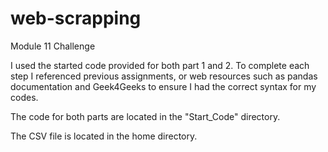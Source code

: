# web-scrapping
Module 11 Challenge

I used the started code provided for both part 1 and 2. To complete each step I referenced previous assignments, or web resources such as pandas documentation and Geek4Geeks to ensure I had the correct syntax for my codes.

The code for both parts are located in the "Start_Code" directory.

The CSV file is located in the home directory.
